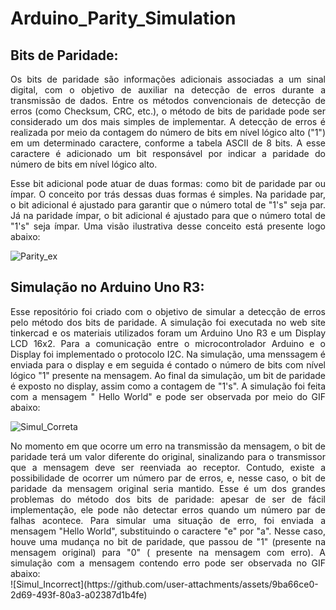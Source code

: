# Arduino_Parity_Simulation
## Bits de Paridade:
<div align="justify">
   Os bits de paridade são informações adicionais associadas a um sinal digital, com o objetivo de auxiliar na detecção de erros durante a transmissão de dados. Entre os métodos convencionais de detecção de erros (como Checksum, CRC, etc.), o método de bits de paridade pode ser considerado um dos mais simples de implementar. A detecção de erros é realizada por meio da contagem do número de bits em nível lógico alto ("1") em um determinado caractere, conforme a tabela ASCII de 8 bits. A esse caractere é adicionado um bit responsável por indicar a paridade do número de bits em nível lógico alto.

Esse bit adicional pode atuar de duas formas: como bit de paridade par ou ímpar. O conceito por trás dessas duas formas é simples. Na paridade par, o bit adicional é ajustado para garantir que o número total de "1's" seja par. Já na paridade ímpar, o bit adicional é ajustado para que o número total de "1's" seja ímpar. Uma visão ilustrativa desse conceito está presente logo abaixo:
</div>

![Parity_ex](https://github.com/user-attachments/assets/ee5b3092-142f-478e-a01f-586e636a3bc1)

## Simulação no Arduino Uno R3:
<div align="justify">
Esse repositório foi criado com o objetivo de simular a detecção de erros pelo método dos bits de paridade. A simulação foi executada no web site tinkercad e os materiais utilizados foram um Arduino Uno R3 e um Display LCD 16x2. Para a comunicação entre o microcontrolador Arduino e o Display foi implementado o protocolo I2C. Na simulação, uma menssagem é enviada para o display e em seguida é contado o número de bits com nível lógico "1" presente na mensagem. Ao final da simulação, um bit de paridade é exposto no display, assim como a contagem de "1's". A simulação foi feita com a mensagem " Hello World" e pode ser observada por meio do GIF abaixo:
</div>

![Simul_Correta](https://github.com/user-attachments/assets/dc27f3cb-e318-4e97-8924-b5db82832d0f)

<div align="justify">
No momento em que ocorre um erro na transmissão da mensagem, o bit de paridade terá um valor diferente do original, sinalizando para o transmissor que a mensagem deve ser reenviada ao receptor. Contudo, existe a possibilidade de ocorrer um número par de erros, e, nesse caso, o bit de paridade da mensagem original seria mantido. Esse é um dos grandes problemas do método dos bits de paridade: apesar de ser de fácil implementação, ele pode não detectar erros quando um número par de falhas acontece. Para simular uma situação de erro, foi enviada a mensagem "Hello World", substituindo o caractere "e" por "a". Nesse caso, houve uma mudança no bit de paridade, que passou de "1" (presente na mensagem original) para "0" ( presente na mensagem com erro). A simulação com a mensagem contendo erro pode ser observada no GIF abaixo:
</div>
![Simul_Incorrect](https://github.com/user-attachments/assets/9ba66ce0-2d69-493f-80a3-a02387d1b4fe)


